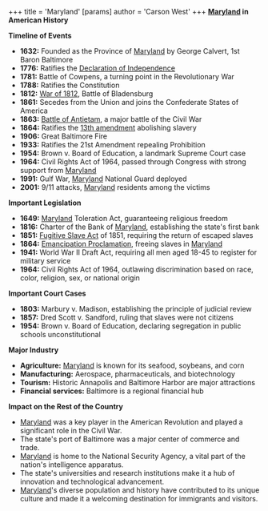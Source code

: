 +++
 title = 'Maryland'
[params]
	author = 'Carson West'
+++
**[Maryland](./../maryland/) in American History**

**Timeline of Events**

* **1632:** Founded as the Province of [Maryland](./../maryland/) by George Calvert, 1st Baron Baltimore
* **1776:** Ratifies the [Declaration of Independence](./../declaration-of-independence/)
* **1781:** Battle of Cowpens, a turning point in the Revolutionary War
* **1788:** Ratifies the Constitution
* **1812:** [War of 1812](./../war-of-1812/), Battle of Bladensburg
* **1861:** Secedes from the Union and joins the Confederate States of America
* **1863:** [Battle of Antietam](./../battle-of-antietam/), a major battle of the Civil War
* **1864:** Ratifies the [13th amendment](./../13th-amendment/) abolishing slavery
* **1906:** Great Baltimore Fire
* **1933:** Ratifies the 21st Amendment repealing Prohibition
* **1954:** Brown v. Board of Education, a landmark Supreme Court case
* **1964:** Civil Rights Act of 1964, passed through Congress with strong support from [Maryland](./../maryland/)
* **1991:** Gulf War, [Maryland](./../maryland/) National Guard deployed
* **2001:** 9/11 attacks, [Maryland](./../maryland/) residents among the victims

**Important Legislation**

* **1649:** [Maryland](./../maryland/) Toleration Act, guaranteeing religious freedom
* **1816:** Charter of the Bank of [Maryland](./../maryland/), establishing the state's first bank
* **1851:** [Fugitive Slave Act](./../fugitive-slave-act/) of 1851, requiring the return of escaped slaves
* **1864:** [Emancipation Proclamation](./../emancipation-proclamation/), freeing slaves in [Maryland](./../maryland/)
* **1941:** World War II Draft Act, requiring all men aged 18-45 to register for military service
* **1964:** Civil Rights Act of 1964, outlawing discrimination based on race, color, religion, sex, or national origin

**Important Court Cases**

* **1803:** Marbury v. Madison, establishing the principle of judicial review
* **1857:** Dred Scott v. Sandford, ruling that slaves were not citizens
* **1954:** Brown v. Board of Education, declaring segregation in public schools unconstitutional

**Major Industry**

* **Agriculture:** [Maryland](./../maryland/) is known for its seafood, soybeans, and corn
* **Manufacturing:** Aerospace, pharmaceuticals, and biotechnology
* **Tourism:** Historic Annapolis and Baltimore Harbor are major attractions
* **Financial services:** Baltimore is a regional financial hub

**Impact on the Rest of the Country**

* [Maryland](./../maryland/) was a key player in the American Revolution and played a significant role in the Civil War.
* The state's port of Baltimore was a major center of commerce and trade.
* [Maryland](./../maryland/) is home to the National Security Agency, a vital part of the nation's intelligence apparatus.
* The state's universities and research institutions make it a hub of innovation and technological advancement.
* [Maryland](./../maryland/)'s diverse population and history have contributed to its unique culture and made it a welcoming destination for immigrants and visitors.